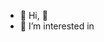 - 👋 Hi, 👀
- 👀 I’m interested in




<!---
 `README.md` (this file) appears on your GitHub profile.
--->
